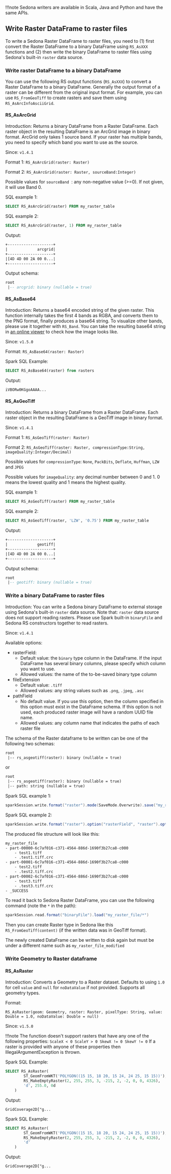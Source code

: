 !!!note
	Sedona writers are available in Scala, Java and Python and have the same APIs.
	
## Write Raster DataFrame to raster files

To write a Sedona Raster DataFrame to raster files, you need to (1) first convert the Raster DataFrame to a binary DataFrame using `RS_AsXXX` functions and (2) then write the binary DataFrame to raster files using Sedona's built-in `raster` data source.

### Write raster DataFrame to a binary DataFrame

You can use the following RS output functions (`RS_AsXXX`) to convert a Raster DataFrame to a binary DataFrame. Generally the output format of a raster can be different from the original input format. For example, you can use `RS_FromGeoTiff` to create rasters and save them using `RS_AsArcInfoAsciiGrid`.

#### RS_AsArcGrid

Introduction: Returns a binary DataFrame from a Raster DataFrame. Each raster object in the resulting DataFrame is an ArcGrid image in binary format. ArcGrid only takes 1 source band. If your raster has multiple bands, you need to specify which band you want to use as the source.

Since: `v1.4.1`

Format 1: `RS_AsArcGrid(raster: Raster)`

Format 2: `RS_AsArcGrid(raster: Raster, sourceBand:Integer)`

Possible values for `sourceBand `: any non-negative value (>=0). If not given, it will use Band 0.

SQL example 1:

```sql
SELECT RS_AsArcGrid(raster) FROM my_raster_table
```

SQL example 2:

```sql
SELECT RS_AsArcGrid(raster, 1) FROM my_raster_table
```

Output:

```html
+--------------------+
|             arcgrid|
+--------------------+
|[4D 4D 00 2A 00 0...|
+--------------------+
```

Output schema:

```sql
root
 |-- arcgrid: binary (nullable = true)
```

#### RS_AsBase64

Introduction: Returns a base64 encoded string of the given raster. This function internally takes the first 4 bands as RGBA, and converts them to the PNG format, finally produces a base64 string. To visualize other bands, please use it together with `RS_Band`. You can take the resulting base64 string in [an online viewer](https://base64-viewer.onrender.com/) to check how the image looks like.

Since: `v1.5.0`

Format: `RS_AsBase64(raster: Raster)`

Spark SQL Example:

```sql
SELECT RS_AsBase64(raster) from rasters
```

Output:

```
iVBORw0KGgoAAAA...
```

#### RS_AsGeoTiff

Introduction: Returns a binary DataFrame from a Raster DataFrame. Each raster object in the resulting DataFrame is a GeoTiff image in binary format.

Since: `v1.4.1`

Format 1: `RS_AsGeoTiff(raster: Raster)`

Format 2: `RS_AsGeoTiff(raster: Raster, compressionType:String, imageQuality:Integer/Decimal)`

Possible values for `compressionType`: `None`, `PackBits`, `Deflate`, `Huffman`, `LZW` and `JPEG`

Possible values for `imageQuality`: any decimal number between 0 and 1. 0 means the lowest quality and 1 means the highest quality.

SQL example 1:

```sql
SELECT RS_AsGeoTiff(raster) FROM my_raster_table
```

SQL example 2:

```sql
SELECT RS_AsGeoTiff(raster, 'LZW', '0.75') FROM my_raster_table
```

Output:

```html
+--------------------+
|             geotiff|
+--------------------+
|[4D 4D 00 2A 00 0...|
+--------------------+
```

Output schema:

```sql
root
 |-- geotiff: binary (nullable = true)
```

### Write a binary DataFrame to raster files

Introduction: You can write a Sedona binary DataFrame to external storage using Sedona's built-in `raster` data source. Note that: `raster` data source does not support reading rasters. Please use Spark built-in `binaryFile` and Sedona RS constructors together to read rasters.

Since: `v1.4.1`

Available options:

* rasterField:
	* Default value: the `binary` type column in the DataFrame. If the input DataFrame has several binary columns, please specify which column you want to use.
	* Allowed values: the name of the to-be-saved binary type column
* fileExtension
	* Default value: `.tiff`
	* Allowed values: any string values such as `.png`, `.jpeg`, `.asc`
* pathField
	* No default value. If you use this option, then the column specified in this option must exist in the DataFrame schema. If this option is not used, each produced raster image will have a random UUID file name.
	* Allowed values: any column name that indicates the paths of each raster file

The schema of the Raster dataframe to be written can be one of the following two schemas:

```html
root
 |-- rs_asgeotiff(raster): binary (nullable = true)
```

or

```html
root
 |-- rs_asgeotiff(raster): binary (nullable = true)
 |-- path: string (nullable = true)
```

Spark SQL example 1:

```scala
sparkSession.write.format("raster").mode(SaveMode.Overwrite).save("my_raster_file")
```

Spark SQL example 2:

```scala
sparkSession.write.format("raster").option("rasterField", "raster").option("pathField", "path").option("fileExtension", ".tiff").mode(SaveMode.Overwrite).save("my_raster_file")
```

The produced file structure will look like this:

```html
my_raster_file
- part-00000-6c7af016-c371-4564-886d-1690f3b27ca8-c000
	- test1.tiff
	- .test1.tiff.crc
- part-00001-6c7af016-c371-4564-886d-1690f3b27ca8-c000
	- test2.tiff
	- .test2.tiff.crc
- part-00002-6c7af016-c371-4564-886d-1690f3b27ca8-c000
	- test3.tiff
	- .test3.tiff.crc
- _SUCCESS
```

To read it back to Sedona Raster DataFrame, you can use the following command (note the `*` in the path):

```scala
sparkSession.read.format("binaryFile").load("my_raster_file/*")
```

Then you can create Raster type in Sedona like this `RS_FromGeoTiff(content)` (if the written data was in GeoTiff format).

The newly created DataFrame can be written to disk again but must be under a different name such as `my_raster_file_modified`

### Write Geometry to Raster dataframe

#### RS_AsRaster

Introduction: Converts a Geometry to a Raster dataset. Defaults to using `1.0` for cell `value` and `null` for `noDataValue` if not provided. Supports all geometry types. 

Format:

```
RS_AsRaster(geom: Geometry, raster: Raster, pixelType: String, value: Double = 1.0, noDataValue: Double = null)
```

Since: `v1.5.0`

!!!note
	The function doesn't support rasters that have any one of the following properties:
	```
	ScaleX < 0
	ScaleY > 0
	SkewX != 0
	SkewY != 0
	```
	If a raster is provided with anyone of these properties then IllegalArgumentException is thrown.

Spark SQL Example:

```sql
SELECT RS_AsRaster(
		ST_GeomFromWKT('POLYGON((15 15, 18 20, 15 24, 24 25, 15 15))'),
    	RS_MakeEmptyRaster(2, 255, 255, 3, -215, 2, -2, 0, 0, 4326),
    	'd', 255.0, 0d
	)
```

Output:

```
GridCoverage2D["g...
```

Spark SQL Example:

```sql
SELECT RS_AsRaster(
		ST_GeomFromWKT('POLYGON((15 15, 18 20, 15 24, 24 25, 15 15))'),
    	RS_MakeEmptyRaster(2, 255, 255, 3, -215, 2, -2, 0, 0, 4326),
    	'd'
	)
```

Output:

```
GridCoverage2D["g...
```
